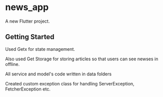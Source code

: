 # news_app

A new Flutter project.

## Getting Started

Used Getx for state management.

Also used Get Storage for storing articles so that
users can   see newses in offline.

All service and model's code written in data folders

Created custom exception class for handling ServerException, FetcherException etc.
